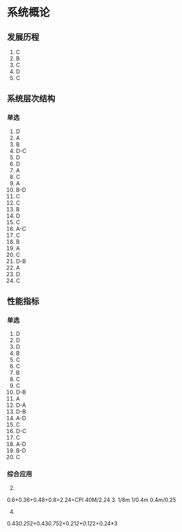 # 系统概论
## 发展历程
1. C
2. B
3. C
4. D
5. C

## 系统层次结构
### 单选
1. D
2. A
3. B
4. D-C
5. D
6. D
7. A
8. C
9. A
10. B-D
11. C
12. C
13. B
14. D
15. C
16. A-C
17. C
18. B
19. A
20. C
21. D-B
22. A
23. D
24. C

## 性能指标
### 单选
1. D
2. D
3. D
4. B
5. C
6. C
7. B
8. C
9. C
10. D-B
11. A
12. D-A
13. D-B
14. A-D
15. C
16. D-C
17. C
18. A-D
19. B-D
20. C
### 综合应用

2. 
0.6+0.36+0.48+0.8=2.24=CPI
40M/2.24
3.
1/8m
1/0.4m
0.4m/0.25

4.
0.43*0.25*2+0.43*0.75*2+0.21*2+0.12*2+0.24*3
